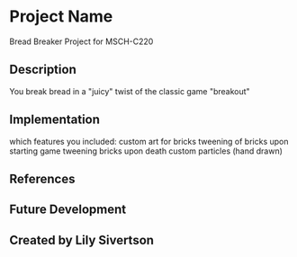 # Project Name
Bread Breaker
Project for MSCH-C220

## Description
You break bread in a "juicy" twist of the classic game "breakout"


## Implementation

which features you included:
	custom art for bricks
	tweening of bricks upon starting game
	tweening bricks upon death
	custom particles (hand drawn)


## References


## Future Development


## Created by Lily Sivertson
